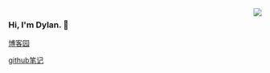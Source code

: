 <img align="right" src="https://github-readme-stats.vercel.app/api?username=chywx&show_icons=true&icon_color=CE1D2D&text_color=718096&bg_color=ffffff&hide_title=true" />

### Hi, I'm Dylan. 👋
[博客园](https://www.cnblogs.com/chywx/)

[github笔记](https://chywx.github.io/)


